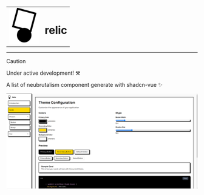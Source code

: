 <div align="center">
  <table border="0" align="center">
    <tr>
      <td align="center"><img src="https://raw.githubusercontent.com/Abizrh/relic/main/public/logo.svg" height="96"/></td>
      <td align="center"><h1>relic</h1></td>
    </tr>
  </table>
</div>
<hr/>


> [!CAUTION]
> Under active development! ⚒️


A list of neubrutalism component generate with shadcn-vue ✨


![hero](https://raw.githubusercontent.com/Abizrh/relic/main/public/hero.png)
